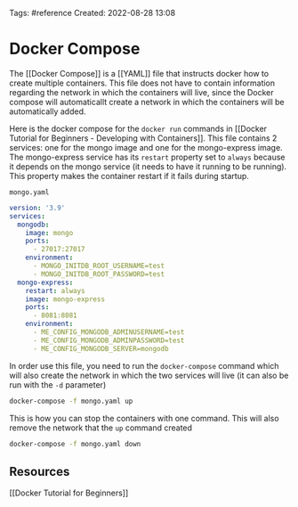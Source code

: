 Tags: #reference 
Created: 2022-08-28 13:08

# Docker Compose
The [[Docker Compose]] is a [[YAML]] file that instructs docker how to create multiple containers. This file does not have to contain information regarding the network in which the containers will live, since the Docker compose will automaticallt create a network in which the containers will be automatically added.

Here is the docker compose for the `docker run` commands in [[Docker Tutorial for Beginners - Developing with Containers]]. This file contains 2 services: one for the mongo image and one for the mongo-express image. The mongo-express service has its `restart` property set to `always` because it depends on the mongo service (it needs to have it running to be running). This property makes the container restart if it fails during startup.

`mongo.yaml`
```yaml
version: '3.9'
services:
  mongodb:
    image: mongo
    ports:
      - 27017:27017
    environment:
      - MONGO_INITDB_ROOT_USERNAME=test
      - MONGO_INITDB_ROOT_PASSWORD=test
  mongo-express:
    restart: always
    image: mongo-express
    ports:
      - 8081:8081
    environment:
      - ME_CONFIG_MONGODB_ADMINUSERNAME=test
      - ME_CONFIG_MONGODB_ADMINPASSWORD=test
      - ME_CONFIG_MONGODB_SERVER=mongodb
```

In order use this file, you need to run the `docker-compose` command which will also create the network in which the two services will live (it can also be run with the `-d` parameter)
```sh
docker-compose -f mongo.yaml up
```

This is how you can stop the containers with one command. This will also remove the network that the `up` command created
```sh
docker-compose -f mongo.yaml down
```

## Resources
[[Docker Tutorial for Beginners]]